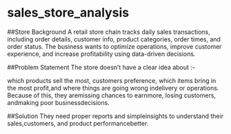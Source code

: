 # sales_store_analysis

##Store Background
A retail store chain tracks daily sales transactions, including order details, customer info, product categories, order times, and order status. The business wants to optimize operations, improve customer experience, and increase profitability using data-driven decisions.

##Problem Statement
The store doesn’t have a clear idea about :-

which products sell the most,
customers preference,
which items bring in the most profit,and
where things are going wrong indelivery or operations. Because of this, they aremissing chances to earnmore, losing customers, andmaking poor businessdecisions.

##Solution
They need proper reports and simpleinsights to understand their sales,customers, and product performancebetter.
